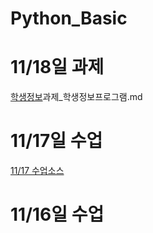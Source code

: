 # Python_Basic
# 11/18일 과제
[학생정보](task)과제_학생정보프로그램.md
# 11/17일 수업
[11/17 수업소스](day1117/code_lab1.ipynb)
# 11/16일 수업
